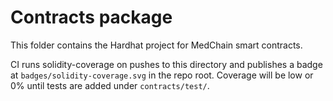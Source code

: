 Contracts package
=================

This folder contains the Hardhat project for MedChain smart contracts.

CI runs solidity-coverage on pushes to this directory and publishes a badge at `badges/solidity-coverage.svg` in the repo root. Coverage will be low or 0% until tests are added under `contracts/test/`.

